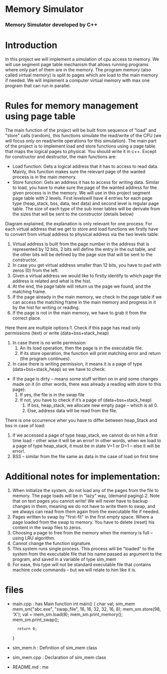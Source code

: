 Memory Simulator
=====================
### Memory Simulator developed by C++

# Introduction
In this project we will implement a simulation of cpu access to memory. 
We will use segment page table mechanism that allows running programs where only part of them are in the memory. 
The program memory (also called virtual memory) is split to pages which are load to the main memory if needed.
We will implement a computer virtual memory with max one program that can run in parallel. 

# Rules for memory management using page table
The main function of the project will be built from sequence of "load" and "store" calls (random), this functions simulate the read/write of the CPU (we will focus only on read/write operations for this simulation). 
The main part of the project is to implement load and store functions using a page table that maps the logical pages to physical.
You should write it in c++. Except for constructor and destructor, the main functions are:
- Load function:
Gets a logical address that it has to access to read data. Mainly, this function makes sure the relevant page of the wanted process is in the main memory.
- Store function:
Gets an address it has to access for writing data. Similar to load, you have to make sure the page of the wanted address for the given process is in the memory.
We will use in this project segment page table with 2 levels. First levelswill have 4 entries for each page type (heap_stack, bss, data, text data) and second level is regular page table. The size of each type of the sub inner tables will be derivate from the sizes that will be sent to the constructor (details below)

Diagram explained, the explanation is only relevant for one process:
For each virtual address that we get to store and load functions we firstly have to convert from virtual address to physical address via the two levels table:

1. Virtual address is built from the page number in the address that is represented by 12 bits, 2 bits will define the entry in the out table, and the other bits will be defined by the page size that will be sent to the constructor.
2. In case you get virtual address smaller than 12 bits, you have to pad with zeros (0) from the left.
3. Given a virtual address we would like to firstly identify to which page the address is related and what is the hist.
4. At the end, the page table will return us the page we found, and the matching frame.
5. If the page already in the main memory, we check in the page table if we can access
the matching frame in the main memory and progress in it by the hist for writing or reading.
6. If the page is not in the main memory, we have to grab it from the correct place.

Here there are multiple options:1. Check if this page has read only permissions (text) or write (data+bss+stack_heap)
1. In case there is no write permission
    1. An its load operation, then the page is in the executable file.
    2. If its store operation, the function will print matching error and return (the program continues).
2. In case there is writing permission, it means it is a page of type (data+bss+stack_heap) so we have to check:
- If the page is dirty – means some stuff written on in and some changes made on it (in other words, there was already a reading with store to this page):
    1. If yes, the file is in the swap file
    2. If not, you have to check if it’s a page of (data+bss+stack_heap)
        1. If bss, heap_stack, we allocate new empty page – which is all 0.
        2. Else, address data will be read from the file.

There is one occurrence wher you have to differ between heap_Stack and bss in case of load:
1. If we accessed a page of type heap_stack, we cannot do on him a first time load - other wise it will be an error! In other words, when we load to a page of type heap_stack, it must be in state V=1 or D=1 – else it will be error!.
2. BSS – similar from the file same as data in the case of load on first time

# Additional notes for implementation:
1. When initialize the system, do not load any of the pages from the file to memory.
The page loads will be in "lazy" way, (demand paging).2. Note that on text pages you cannot write! We will never have to backup changes in them, meaning we do not have to write them to swap, and we always can read from them again from the executable file if needed.
3. Pages written to swap by "first-fit" in the first empty space. Where a page loaded from the swap to memory. You have to delete (reset) his content in the swap files to zeros.
4. Choosing a page to free from the memory when the memory is full – using LRU algorithm.
5. Cannot change the function signature.
6. This system runs single process. This process will be "loaded" to the system from the executable file that his name passed as argument to the program, and saved in a variable of type sim_mem
7. For ease, this type will not be standard executable file that contains machine code commands – but we will relate to him like it is.

# files
- main.cpp : has Main function
    int main()
    {
        char val;
        sim_mem mem_sm("abc.exe", "swap_file", 16, 16, 32, 32, 16, 8);
        mem_sm.store(98, 'X');
        val = mem_sm.load(8);
        mem_sm.print_memory();
        mem_sm.print_swap();

        return 0;
    }

- sim_mem.h :  Definition of sim_mem class
- sim_mem.cpp : Declaration of sim_mem class
- README.md : me


    
